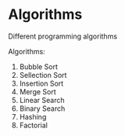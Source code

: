 # Algorithms
Different programming algorithms

Algorithms:
1. Bubble Sort
2. Sellection Sort
3. Insertion Sort
4. Merge Sort
5. Linear Search
6. Binary Search
7. Hashing
8. Factorial
